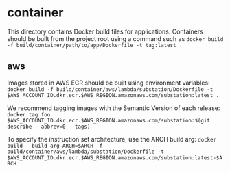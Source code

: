 # container

This directory contains Docker build files for applications. Containers should be built from the project root using a command such as `docker build -f build/container/path/to/app/Dockerfile -t tag:latest .`

## aws

Images stored in AWS ECR should be built using environment variables: `docker build -f build/container/aws/lambda/substation/Dockerfile -t $AWS_ACCOUNT_ID.dkr.ecr.$AWS_REGION.amazonaws.com/substation:latest .`

We recommend tagging images with the Semantic Version of each release: `docker tag foo $AWS_ACCOUNT_ID.dkr.ecr.$AWS_REGION.amazonaws.com/substation:$(git describe --abbrev=0 --tags)`

To specify the instruction set architecture, use the ARCH build arg: `docker build --build-arg ARCH=$ARCH -f build/container/aws/lambda/substation/Dockerfile -t $AWS_ACCOUNT_ID.dkr.ecr.$AWS_REGION.amazonaws.com/substation:latest-$ARCH .`
